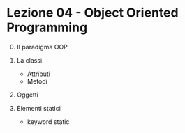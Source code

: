 # Lezione 04 - Object Oriented Programming

0. Il paradigma OOP

1. La classi
    - Attributi
    - Metodi

2. Oggetti

3. Elementi statici
    - keyword static